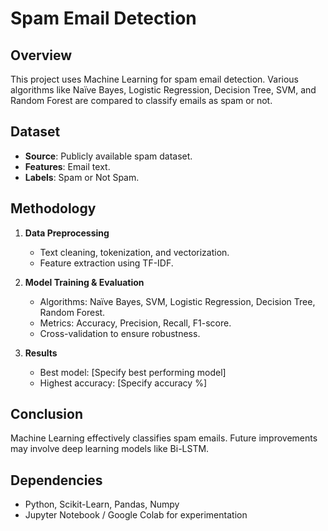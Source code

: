 # Spam Email Detection

## Overview
This project uses Machine Learning for spam email detection. Various algorithms like Naïve Bayes, Logistic Regression, Decision Tree, SVM, and Random Forest are compared to classify emails as spam or not.

## Dataset
- **Source**: Publicly available spam dataset.
- **Features**: Email text.
- **Labels**: Spam or Not Spam.

## Methodology
1. **Data Preprocessing**
   - Text cleaning, tokenization, and vectorization.
   - Feature extraction using TF-IDF.

2. **Model Training & Evaluation**
   - Algorithms: Naïve Bayes, SVM, Logistic Regression, Decision Tree, Random Forest.
   - Metrics: Accuracy, Precision, Recall, F1-score.
   - Cross-validation to ensure robustness.

3. **Results**
   - Best model: [Specify best performing model]
   - Highest accuracy: [Specify accuracy %]

## Conclusion
Machine Learning effectively classifies spam emails. Future improvements may involve deep learning models like Bi-LSTM.

## Dependencies
- Python, Scikit-Learn, Pandas, Numpy
- Jupyter Notebook / Google Colab for experimentation
